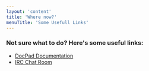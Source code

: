 ```yaml
---
layout: 'content'
title: 'Where now?'
menuTitle: 'Some Usefull Links'
---
```


### Not sure what to do? Here's some useful links:

- [DocPad Documentation](http://docpad.org/docs)
- [IRC Chat Room](irc://irc.freenode.net/docpad)
